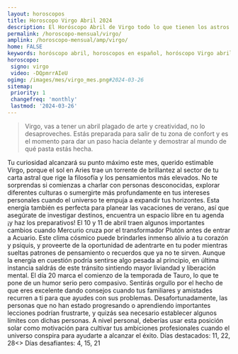 ```yaml
---
layout: horoscopos
title: Horoscopo Virgo Abril 2024
description: El Horóscopo Abril de Virgo todo lo que tienen los astros preparados para este mes, amor, trabajo, familia. Todo sobre astrologia, tarot, predicciones. Horoscopo gratis en español, predicciones y astrología.
permalink: /horoscopo-mensual/virgo/
amplink: /horoscopo-mensual/amp/virgo/
home: FALSE
keywords: horóscopo abril, horoscopos en español, horóscopo Virgo abril , horóscopo esperanza gracia, horoscop, horóscopos gratis, horoscopo Virgo, Tarot, Astrologia, Zodíaco, Virgo, horoscopo gratis, horoscopo del mes 
horoscopo:
 signo: virgo
 video: -DQpmrrAIeU
ogimg: /images/mes/virgo_mes.png#2024-03-26
sitemap:
 priority: 1
 changefreq: 'monthly'
 lastmod: '2024-03-26'
---
```



 > Virgo, vas a tener un abril plagado de arte y creatividad, no lo desaproveches. Estás preparada para salir de tu zona de confort y es el momento para dar un paso hacia delante y demostrar al mundo de qué pasta estás hecha.



Tu curiosidad alcanzará su punto máximo este mes, querido estimable Virgo, porque el sol en Aries trae un torrente de brillantez al sector de tu carta astral que rige la filosofía y los pensamientos más elevados. No te sorprendas si comienzas a charlar con personas desconocidas, explorar diferentes culturas o sumergirte más profundamente en tus intereses personales cuando el universo te empuja a expandir tus horizontes. Esta energía también es perfecta para planear las vacaciones de verano, así que asegúrate de investigar destinos, encuentra un espacio libre en tu agenda ¡y haz los preparativos!
El 10 y 11 de abril traen algunos importantes cambios cuando Mercurio cruza por el transformador Plutón antes de entrar a Acuario. Este clima cósmico puede brindarles inmenso alivio a tu corazón y psiquis, y proveerte de la oportunidad de adentrarte en tu poder mientras sueltas patrones de pensamiento o recuerdos que ya no te sirven. Aunque la energía en cuestión podría sentirse algo pesada al principio, en última instancia saldrás de este tránsito sintiendo mayor liviandad y liberación mental.
El día 20 marca el comienzo de la temporada de Tauro, lo que te pone de un humor serio pero compasivo. Sentirás orgullo por el hecho de que eres excelente dando consejos cuando tus familiares y amistades recurren a ti para que ayudes con sus problemas. Desafortunadamente, las personas que no han estado progresando o aprendiendo importantes lecciones podrían frustrarte, y quizás sea necesario establecer algunos límites con dichas personas. A nivel personal, deberías usar esta posición solar como motivación para cultivar tus ambiciones profesionales cuando el universo conspira para ayudarte a alcanzar el éxito.
Días destacados: 11, 22, 28<>
Días desafiantes: 4, 15, 21